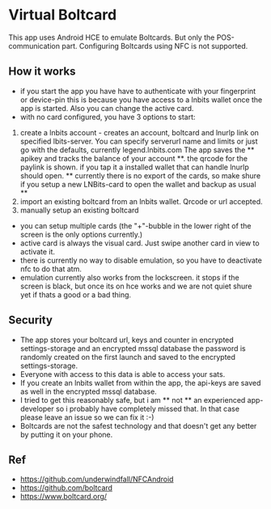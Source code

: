 # Virtual Boltcard
This app uses Android HCE to emulate Boltcards. But only the POS-communication part. 
Configuring Boltcards using NFC is not supported.

## How it works
- if you start the app you have have to authenticate with your fingerprint or device-pin
this is because you have access to a lnbits wallet once the app is started. Also you can change the active card.
- with no card configured, you have 3 options to start:
1. create a lnbits account - creates an account, boltcard and lnurlp link on specified lbits-server.
    You can specify serverurl name and limits or just go with the defaults, currently legend.lnbits.com
    The app saves the ** apikey and tracks the balance of your account **. the qrcode for the paylink is shown. 
    if you tap it a installed wallet that can handle lnurlp should open.
   ** currently there is no export of the cards, so make shure if you setup a new LNBits-card to open the wallet and backup as usual  **
2. import an existing boltcard from an lnbits wallet. Qrcode or url accepted.
3. manually setup an existing boltcard
- you can setup multiple cards (the "+"-bubble in the lower right of the screen is the only options currently.)
- active card is always the visual card. Just swipe another card in view to activate it. 
- there is currently no way to disable emulation, so you have to deactivate nfc to do that atm.
- emulation currently also works from the lockscreen. it stops if the screen is black, 
but once its on hce works and we are not quiet shure yet if thats a good or a bad thing.

## Security
- The app stores your boltcard url, keys and counter in encrypted settings-storage and an encrypted mssql database the password is randomly created on the first launch and saved to the encrypted settings-storage.
- Everyone with access to this data is able to access your sats.
- If you create an lnbits wallet from within the app, the api-keys are saved as well in the encrypted mssql database.
- I tried to get this reasonably safe, but i am ** not ** an experienced app-developer so i probably have completely missed that. In that case please leave an issue so we can fix it :-)
- Boltcards are not the safest technology and that doesn't get any better by putting it on your phone.

## Ref
- https://github.com/underwindfall/NFCAndroid
- https://github.com/boltcard
- https://www.boltcard.org/
